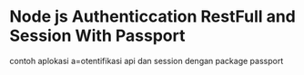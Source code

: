 # Node js Authenticcation RestFull and Session With Passport
contoh aplokasi a=otentifikasi api dan session dengan package passport
